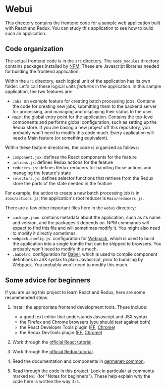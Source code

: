 # Webui

This directory contains the frontend code for a sample web application
built with React and Redux. You can study this application to see how
to build such an application.

## Code organization

The actual frontend code is in the `src` directory. The
`node_modules` directory contains packages installed by
[NPM](https://www.npmjs.com/). These are Javascript libraries needed
for building the frontend application.

Within the `src` directory, each logical unit of the application has
its own folder. Let's call these logical units *features* in the
application.  In this sample application, the two features are:

  - `Jobs`: an example feature for creating batch processing jobs.
    Contains the code for creating new jobs, submitting them to the
    backend server for processing, and managing and displaying their
    status to the user.
  - `Main`: the global entry point for the application. Contains the
    top-level components and performs global configuration, such as
    setting up the Redux store. If you are basing a new project off
    this repository, you probably won't need to modify this code much.
    Every application will need a Main feature (or something
    equivalent).

Within these feature directories, the code is organized as follows:

  - `component.jsx`: defines the React components for the feature 
  - `actions.js`: defines Redux actions for the feature
  - `reducers.js`: defines Redux reducers for handling those actions
    and managing the feature's state
  - `selectors.js`: defines selector functions that retrieve from the
    Redux store the parts of the state needed in the feature
    
For example, the action to create a new batch processing job is in
`Jobs/actions.js`; the application's root reducer is
`Main/reducers.js`.

There are a few other important files here in the `webui` directory:

  - `package.json`: contains metadata about the application, such as
    its name and version, and the packages it depends on. NPM commands
    will expect to find this file and will sometimes modify it. You
    might also need to modify it directly sometimes.
  - `webpack.config.js`: configuration for
    [Webpack](https://webpack.js.org/), which is used to build the
    application into a single bundle that can be shipped to browsers.
    You probably won't need to modify this much.
  - `.babelrc`: configuration for [Babel](https://babeljs.io/), which
    is used to compile component defintions in JSX syntax to plain
    Javascript, prior to bundling by Webpack. You probably won't need
    to modify this much.

## Some advice for beginners

If you are using this project to learn React and Redux, here are some
recommended steps:

1. Install the appropriate frontend development tools.  These include:

   - a good text editor that understands Javascript and JSX syntax
   - the Firefox and Chrome browsers (you should test against both)
   - the React Developer Tools plugin
     ([FF](https://addons.mozilla.org/en-US/firefox/addon/react-devtools/),
     [Chrome](https://chrome.google.com/webstore/detail/react-developer-tools/fmkadmapgofadopljbjfkapdkoienihi))
   - the Redux DevTools plugin
     ([FF](https://addons.mozilla.org/en-US/firefox/addon/reduxdevtools/),
     [Chrome](https://chrome.google.com/webstore/detail/redux-devtools/lmhkpmbekcpmknklioeibfkpmmfibljd))
   
1. Work through the [official React tutorial](https://reactjs.org/tutorial/tutorial.html).

1. Work through the [official Redux tutorial](https://redux.js.org/tutorials/essentials/part-1-overview-concepts).

1. Read the documentation and components in
   [germanet-common](https://weblicht.sfs.uni-tuebingen.de/gitlab/germanet/germanet-common).

1. Read through the code in this project. Look in particular at
   comments marked `NB:` (for "Notes for beginners"). These help
   explain why the code here is written the way it is.

